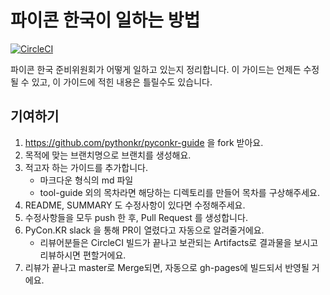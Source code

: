 # 파이콘 한국이 일하는 방법

[![CircleCI](https://circleci.com/gh/pythonkr/pyconkr-guide.svg?style=shield)](https://circleci.com/gh/pythonkr/pyconkr-guide)

파이콘 한국 준비위원회가 어떻게 일하고 있는지 정리합니다. 이 가이드는 언제든 수정될 수 있고, 이 가이드에 적힌 내용은 틀릴수도 있습니다.

## 기여하기

1. https://github.com/pythonkr/pyconkr-guide 을 fork 받아요.
2. 목적에 맞는 브랜치명으로 브랜치를 생성해요.
3. 적고자 하는 가이드를 추가합니다.
    - 마크다운 형식의 md 파일
    - tool-guide 외의 목차라면 해당하는 디렉토리를 만들어 목차를 구상해주세요.
4. README, SUMMARY 도 수정사항이 있다면 수정해주세요.
5. 수정사항들을 모두 push 한 후, Pull Request 를 생성합니다.
6. PyCon.KR slack 을 통해 PR이 열렸다고 자동으로 알려줄거에요.
    - 리뷰어분들은 CircleCI 빌드가 끝나고 보관되는 Artifacts로 결과물을 보시고 리뷰하시면 편할거에요.
7. 리뷰가 끝나고 master로 Merge되면, 자동으로 gh-pages에 빌드되서 반영될 거에요.
